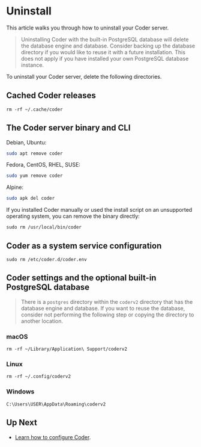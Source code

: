 # Uninstall

This article walks you through how to uninstall your Coder server.

<blockquote class="danger">
  <p>
  Uninstalling Coder with the built-in PostgreSQL database will delete the database engine and database. Consider backing up the database directory if you would like to reuse it with a future installation. This does not apply if you have installed your own PostgreSQL database instance.
  </p>
</blockquote>

To uninstall your Coder server, delete the following directories.

## Cached Coder releases

```console
rm -rf ~/.cache/coder
```

## The Coder server binary and CLI

Debian, Ubuntu:

```sh
sudo apt remove coder
```

Fedora, CentOS, RHEL, SUSE:

```sh
sudo yum remove coder
```

Alpine:

```sh
sudo apk del coder
```

If you installed Coder manually or used the install script on an unsupported operating system, you can remove the binary directly:

```console
sudo rm /usr/local/bin/coder
```

## Coder as a system service configuration

```console
sudo rm /etc/coder.d/coder.env
```

## Coder settings and the optional built-in PostgreSQL database

> There is a `postgres` directory within the `coderv2` directory that has the
> database engine and database. If you want to reuse the database, consider
> not performing the following step or copying the directory to another
> location.

### macOS

```console
rm -rf ~/Library/Application\ Support/coderv2
```

### Linux

```console
rm -rf ~/.config/coderv2
```

### Windows

```console
C:\Users\USER\AppData\Roaming\coderv2
```

## Up Next

- [Learn how to configure Coder](./configure.md).

